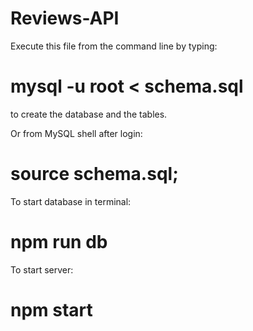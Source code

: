# Reviews-API

Execute this file from the command line by typing:
# mysql -u root < schema.sql
to create the database and the tables.

Or from MySQL shell after login:
# source schema.sql;

To start database in terminal:
# npm run db

To start server:
# npm start
